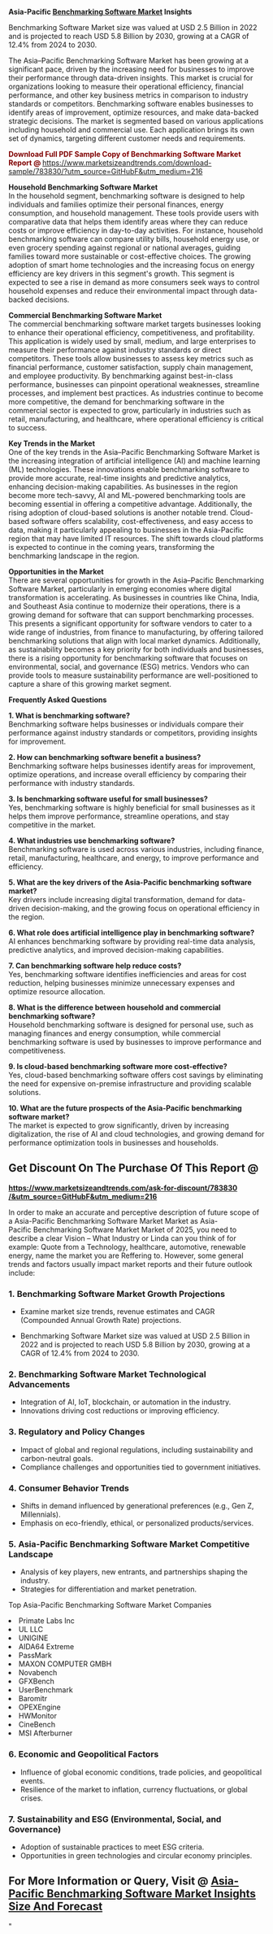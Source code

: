 <p><strong>Asia-Pacific&nbsp;<a href=""https://www.marketsizeandtrends.com/download-sample/783830/&amp;utm_source=GitHubF&amp;utm_medium=216"">Benchmarking Software Market</a> Insights</strong></p><p>Benchmarking Software Market size was valued at USD 2.5 Billion in 2022 and is projected to reach USD 5.8 Billion by 2030, growing at a CAGR of 12.4% from 2024 to 2030.</p><p><p>The Asia–Pacific Benchmarking Software Market has been growing at a significant pace, driven by the increasing need for businesses to improve their performance through data-driven insights. This market is crucial for organizations looking to measure their operational efficiency, financial performance, and other key business metrics in comparison to industry standards or competitors. Benchmarking software enables businesses to identify areas of improvement, optimize resources, and make data-backed strategic decisions. The market is segmented based on various applications including household and commercial use. Each application brings its own set of dynamics, targeting different customer needs and requirements.</p><p><p><strong><span style="color: #800000;">Download Full PDF Sample Copy of Benchmarking Software Market Report @</span>&nbsp;</strong><a href="https://www.marketsizeandtrends.com/download-sample/783830/?utm_source=GitHubF&amp;utm_medium=216" target="_blank">https://www.marketsizeandtrends.com/download-sample/783830/?utm_source=GitHubF&amp;utm_medium=216</a></p></p><p><strong>Household Benchmarking Software Market</strong><br>In the household segment, benchmarking software is designed to help individuals and families optimize their personal finances, energy consumption, and household management. These tools provide users with comparative data that helps them identify areas where they can reduce costs or improve efficiency in day-to-day activities. For instance, household benchmarking software can compare utility bills, household energy use, or even grocery spending against regional or national averages, guiding families toward more sustainable or cost-effective choices. The growing adoption of smart home technologies and the increasing focus on energy efficiency are key drivers in this segment's growth. This segment is expected to see a rise in demand as more consumers seek ways to control household expenses and reduce their environmental impact through data-backed decisions.</p><p><strong>Commercial Benchmarking Software Market</strong><br>The commercial benchmarking software market targets businesses looking to enhance their operational efficiency, competitiveness, and profitability. This application is widely used by small, medium, and large enterprises to measure their performance against industry standards or direct competitors. These tools allow businesses to assess key metrics such as financial performance, customer satisfaction, supply chain management, and employee productivity. By benchmarking against best-in-class performance, businesses can pinpoint operational weaknesses, streamline processes, and implement best practices. As industries continue to become more competitive, the demand for benchmarking software in the commercial sector is expected to grow, particularly in industries such as retail, manufacturing, and healthcare, where operational efficiency is critical to success.</p><p><strong>Key Trends in the Market</strong><br>One of the key trends in the Asia–Pacific Benchmarking Software Market is the increasing integration of artificial intelligence (AI) and machine learning (ML) technologies. These innovations enable benchmarking software to provide more accurate, real-time insights and predictive analytics, enhancing decision-making capabilities. As businesses in the region become more tech-savvy, AI and ML-powered benchmarking tools are becoming essential in offering a competitive advantage. Additionally, the rising adoption of cloud-based solutions is another notable trend. Cloud-based software offers scalability, cost-effectiveness, and easy access to data, making it particularly appealing to businesses in the Asia-Pacific region that may have limited IT resources. The shift towards cloud platforms is expected to continue in the coming years, transforming the benchmarking landscape in the region.</p><p><strong>Opportunities in the Market</strong><br>There are several opportunities for growth in the Asia–Pacific Benchmarking Software Market, particularly in emerging economies where digital transformation is accelerating. As businesses in countries like China, India, and Southeast Asia continue to modernize their operations, there is a growing demand for software that can support benchmarking processes. This presents a significant opportunity for software vendors to cater to a wide range of industries, from finance to manufacturing, by offering tailored benchmarking solutions that align with local market dynamics. Additionally, as sustainability becomes a key priority for both individuals and businesses, there is a rising opportunity for benchmarking software that focuses on environmental, social, and governance (ESG) metrics. Vendors who can provide tools to measure sustainability performance are well-positioned to capture a share of this growing market segment.</p><p><strong>Frequently Asked Questions</strong></p><p><strong>1. What is benchmarking software?</strong><br>Benchmarking software helps businesses or individuals compare their performance against industry standards or competitors, providing insights for improvement.</p><p><strong>2. How can benchmarking software benefit a business?</strong><br>Benchmarking software helps businesses identify areas for improvement, optimize operations, and increase overall efficiency by comparing their performance with industry standards.</p><p><strong>3. Is benchmarking software useful for small businesses?</strong><br>Yes, benchmarking software is highly beneficial for small businesses as it helps them improve performance, streamline operations, and stay competitive in the market.</p><p><strong>4. What industries use benchmarking software?</strong><br>Benchmarking software is used across various industries, including finance, retail, manufacturing, healthcare, and energy, to improve performance and efficiency.</p><p><strong>5. What are the key drivers of the Asia-Pacific benchmarking software market?</strong><br>Key drivers include increasing digital transformation, demand for data-driven decision-making, and the growing focus on operational efficiency in the region.</p><p><strong>6. What role does artificial intelligence play in benchmarking software?</strong><br>AI enhances benchmarking software by providing real-time data analysis, predictive analytics, and improved decision-making capabilities.</p><p><strong>7. Can benchmarking software help reduce costs?</strong><br>Yes, benchmarking software identifies inefficiencies and areas for cost reduction, helping businesses minimize unnecessary expenses and optimize resource allocation.</p><p><strong>8. What is the difference between household and commercial benchmarking software?</strong><br>Household benchmarking software is designed for personal use, such as managing finances and energy consumption, while commercial benchmarking software is used by businesses to improve performance and competitiveness.</p><p><strong>9. Is cloud-based benchmarking software more cost-effective?</strong><br>Yes, cloud-based benchmarking software offers cost savings by eliminating the need for expensive on-premise infrastructure and providing scalable solutions.</p><p><strong>10. What are the future prospects of the Asia-Pacific benchmarking software market?</strong><br>The market is expected to grow significantly, driven by increasing digitalization, the rise of AI and cloud technologies, and growing demand for performance optimization tools in businesses and households.</p></p><h2><strong>Get Discount On The Purchase Of This Report @&nbsp;</strong></h2><p><strong><a href=""https://www.marketsizeandtrends.com/ask-for-discount/783830/&amp;utm_source=GitHubF&amp;utm_medium=216"" target=""_blank"">https://www.marketsizeandtrends.com/ask-for-discount/783830<br />/&amp;utm_source=GitHubF&amp;utm_medium=216</a></strong></p><p>In order to make an accurate and perceptive description of future scope of a Asia-Pacific&nbsp;Benchmarking Software Market Market as Asia-Pacific&nbsp;Benchmarking Software Market Market of 2025, you need to describe a clear Vision &ndash; What Industry or Linda can you think of for example: Quote from a Technology, healthcare, automotive, renewable energy, name the market you are Reffering to. However, some general trends and factors usually impact market reports and their future outlook include:</p><h3>1.&nbsp;<strong>Benchmarking Software Market Growth Projections</strong></h3><ul><li>Examine market size trends, revenue estimates and CAGR (Compounded Annual Growth Rate) projections.</li><li><p>Benchmarking Software Market size was valued at USD 2.5 Billion in 2022 and is projected to reach USD 5.8 Billion by 2030, growing at a CAGR of 12.4% from 2024 to 2030.</p></li></ul><h3>2.&nbsp;<strong>Benchmarking Software Market Technological Advancements</strong></h3><ul><li>Integration of AI, IoT, blockchain, or automation in the industry.</li><li>Innovations driving cost reductions or improving efficiency.</li></ul><h3>3.&nbsp;<strong>Regulatory and Policy Changes</strong></h3><ul><li>Impact of global and regional regulations, including sustainability and carbon-neutral goals.</li><li>Compliance challenges and opportunities tied to government initiatives.</li></ul><h3>4.&nbsp;<strong>Consumer Behavior Trends</strong></h3><ul><li>Shifts in demand influenced by generational preferences (e.g., Gen Z, Millennials).</li><li>Emphasis on eco-friendly, ethical, or personalized products/services.</li></ul><h3>5.&nbsp;<strong>Asia-Pacific Benchmarking Software Market Competitive Landscape</strong></h3><ul><li>Analysis of key players, new entrants, and partnerships shaping the industry.</li><li>Strategies for differentiation and market penetration.</li></ul><p data-pm-slice=""1 1 []"">Top Asia-Pacific Benchmarking Software Market Companies</p><div data-test-id=""""><p><li>Primate Labs Inc</li><li> UL LLC</li><li> UNIGINE</li><li> AIDA64 Extreme</li><li> PassMark</li><li> MAXON COMPUTER GMBH</li><li> Novabench</li><li> GFXBench</li><li> UserBenchmark</li><li> Baromitr</li><li> OPEXEngine</li><li> HWMonitor</li><li> CineBench</li><li> MSI Afterburner</li></p></div><h3>6.&nbsp;<strong>Economic and Geopolitical Factors</strong></h3><ul><li>Influence of global economic conditions, trade policies, and geopolitical events.</li><li>Resilience of the market to inflation, currency fluctuations, or global crises.</li></ul><h3>7.&nbsp;<strong>Sustainability and ESG (Environmental, Social, and Governance)</strong></h3><ul><li>Adoption of sustainable practices to meet ESG criteria.</li><li>Opportunities in green technologies and circular economy principles.</li></ul><h2><strong>For More Information or Query, Visit @&nbsp;</strong><a href=""https://www.verifiedmarketreports.com/product/benchmarking-software-market/"" target=""_blank"">Asia-Pacific Benchmarking Software Market Insights Size And Forecast</a></h2>"
